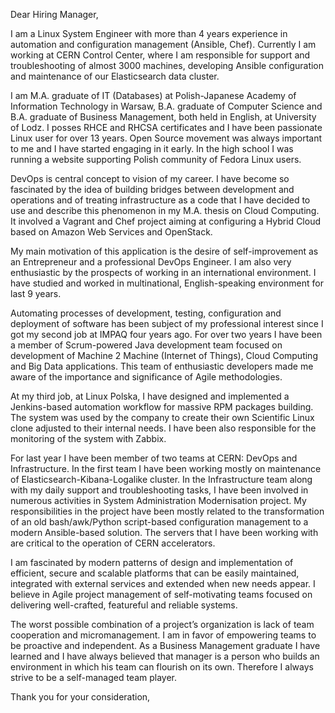 Dear Hiring Manager,

I am a Linux System Engineer with more than 4 years experience in automation and configuration management (Ansible, Chef). Currently I am working at CERN Control Center, where I am responsible for support and troubleshooting of almost 3000 machines, developing Ansible configuration and maintenance of our Elasticsearch data cluster.

I am M.A. graduate of IT (Databases) at Polish-Japanese Academy of Information Technology in Warsaw, B.A. graduate of Computer Science and B.A. graduate of Business Management, both held in English, at University of Lodz. I posses RHCE and RHCSA certificates and I have been passionate Linux user for over 13 years. Open Source movement was always important to me and I have started engaging in it early. In the high school I was running a website supporting Polish community of Fedora Linux users.

DevOps is central concept to vision of my career. I have become so fascinated by the idea of  building bridges between development and operations and of treating infrastructure as a code that I have decided to use and describe this phenomenon in my M.A. thesis on Cloud Computing. It involved a Vagrant and Chef project aiming at configuring a Hybrid Cloud based on Amazon Web Services and OpenStack.

My main motivation of this application is the desire of self-improvement as an Entrepreneur and a professional DevOps Engineer. I am also very enthusiastic by the prospects of working in an international environment. I have studied and worked in multinational, English-speaking environment for last 9 years.

Automating  processes of development, testing, configuration and deployment of software has been subject of my professional interest since I got my second job at IMPAQ four years ago. For over two years I have been a member of Scrum-powered Java development team focused on development of Machine 2 Machine (Internet of Things), Cloud Computing and Big Data applications. This team of enthusiastic developers made me aware of the importance and significance of Agile methodologies.

At my third job, at Linux Polska, I have designed and implemented a Jenkins-based automation workflow for massive RPM packages building. The system was used by the company to create their own Scientific Linux clone adjusted to their internal needs. I have been also responsible for the monitoring of the system with Zabbix.

For last year I have been member of two teams at CERN: DevOps and Infrastructure. In the first team I have been working mostly on maintenance of Elasticsearch-Kibana-Logalike cluster. In the Infrastructure team along with my daily support and troubleshooting tasks, I have been involved in numerous activities in System Administration Modernisation project. My responsibilities in the project have been mostly related to the transformation of an old bash/awk/Python script-based configuration management to a modern Ansible-based solution. The servers that I have been working with are critical to the operation of CERN accelerators.

I am fascinated by modern patterns of design and implementation of efficient, secure and scalable platforms that can be easily maintained, integrated with external services and extended when new needs appear. I believe in Agile project management of self-motivating teams focused on delivering well-crafted, featureful and reliable systems.

The worst possible combination of a project’s organization is lack of team cooperation and micromanagement. I am in favor of empowering teams to be proactive and independent. As a Business Management graduate I have learned and I have always believed that manager is a person who builds an environment in which his team can flourish on its own. Therefore I always strive to be a self-managed team player.

Thank you for your consideration,
